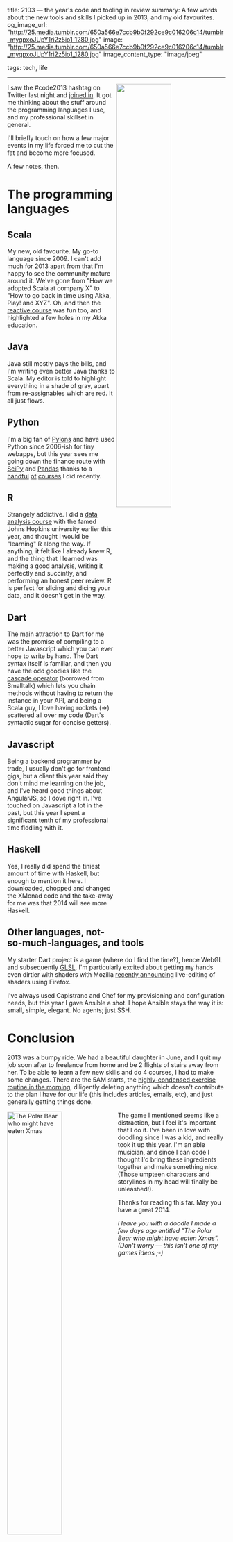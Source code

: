 title: 2103 — the year's code and tooling in review
summary: A few words about the new tools and skills I picked up in 2013, and my old favourites.
og_image_url: "http://25.media.tumblr.com/650a566e7ccb9b0f292ce9c016206c14/tumblr_mygpxoJUpY1ri2z5io1_1280.jpg"
image: "http://25.media.tumblr.com/650a566e7ccb9b0f292ce9c016206c14/tumblr_mygpxoJUpY1ri2z5io1_1280.jpg"
image_content_type: "image/jpeg"

tags: tech, life

---

<img src="http://25.media.tumblr.com/650a566e7ccb9b0f292ce9c016206c14/tumblr_mygpxoJUpY1ri2z5io1_1280.jpg" width="50%" align="right"> I saw the #code2013 hashtag on Twitter last night and [joined in](https://twitter.com/opyate/status/417785250308444160). It got me thinking about the stuff around the programming languages I use, and my professional skillset in general.

I'll briefly touch on how a few major events in my life forced me to cut the fat and become more focused.

A few notes, then.

# The programming languages

## Scala

My new, old favourite. My go-to language since 2009. I can't add much for 2013 apart from that I'm happy to see the community mature around it. We've gone from "How we adopted Scala at company X" to "How to go back in time using Akka, Play! and XYZ". Oh, and then the [reactive course](https://www.coursera.org/course/reactive) was fun too, and highlighted a few holes in my Akka education.

## Java

Java still mostly pays the bills, and I'm writing even better Java thanks to Scala. My editor is told to highlight everything in a shade of gray, apart from re-assignables which are red. It all just flows.

## Python

I'm a big fan of [Pylons](http://www.pylonsproject.org/) and have used Python since 2006-ish for tiny webapps, but this year sees me going down the finance route with [SciPy](http://www.scipy.org/) and [Pandas](http://pandas.pydata.org/) thanks to a [handful](https://www.coursera.org/course/dataanalysis) [of](https://www.coursera.org/course/bigdata) [courses](https://www.coursera.org/course/compinvesting1) I did recently.

## R

Strangely addictive. I did a [data analysis course](https://www.coursera.org/course/dataanalysis) with the famed Johns Hopkins university earlier this year, and thought I would be "learning" R along the way. If anything, it felt like I already knew R, and the thing that I learned was making a good analysis, writing it perfectly and succintly, and performing an honest peer review. R is perfect for slicing and dicing your data, and it doesn't get in the way.

## Dart

The main attraction to Dart for me was the promise of compiling to a better Javascript which you can ever hope to write by hand. The Dart syntax itself is familiar, and then you have the odd goodies like the [cascade operator](http://news.dartlang.org/2012/02/method-cascades-in-dart-posted-by-gilad.html) (borrowed from Smalltalk) which lets you chain methods without having to return the instance in your API, and being a Scala guy, I love having rockets (=>) scattered all over my code (Dart's syntactic sugar for concise getters).

## Javascript

Being a backend programmer by trade, I usually don't go for frontend gigs, but a client this year said they don't mind me learning on the job, and I've heard good things about AngularJS, so I dove right in. I've touched on Javascript a lot in the past, but this year I spent a significant tenth of my professional time fiddling with it.

## Haskell

Yes, I really did spend the tiniest amount of time with Haskell, but enough to mention it here. I downloaded, chopped and changed the XMonad code and the take-away for me was that 2014 will see more Haskell.

## Other languages, not-so-much-languages, and tools

My starter Dart project is a game (where do I find the time?), hence WebGL and subsequently [GLSL](http://en.wikipedia.org/wiki/OpenGL_Shading_Language). I'm particularly excited about getting my hands even dirtier with shaders with Mozilla [recently announcing](https://hacks.mozilla.org/2013/11/live-editing-webgl-shaders-with-firefox-developer-tools/) live-editing of shaders using Firefox.

I've always used Capistrano and Chef for my provisioning and configuration needs, but this year I gave Ansible a shot. I hope Ansible stays the way it is: small, simple, elegant. No agents; just SSH.

# Conclusion

2013 was a bumpy ride. We had a beautiful daughter in June, and I quit my job soon after to freelance from home and be 2 flights of stairs away from her. To be able to learn a few new skills and do 4 courses, I had to make some changes. There are the 5AM starts, the [highly-condensed exercise routine in the morning](http://well.blogs.nytimes.com/2013/05/09/the-scientific-7-minute-workout), diligently deleting anything which doesn't contribute to the plan I have for our life (this includes articles, emails, etc), and just generally getting things done.

<img src="http://24.media.tumblr.com/abbc16af261cffe6a867bfbcb4f380e2/tumblr_myfbtyAEiW1ri2z5io1_1280.jpg" width="50%" align="left" alt="The Polar Bear who might have eaten Xmas"> The game I mentioned seems like a distraction, but I feel it's important that I do it. I've been in love with doodling since I was a kid, and really took it up this year. I'm an able musician, and since I can code I thought I'd bring these ingredients together and make something nice. (Those umpteen characters and storylines in my head will finally be unleashed!).

Thanks for reading this far. May you have a great 2014.

*I leave you with a doodle I made a few days ago entitled "The Polar Bear who might have eaten Xmas". (Don't worry &mdash; this isn't one of my games ideas ;-)*


